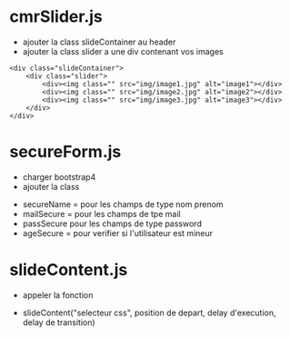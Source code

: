 # cmrSlider.js

  -  ajouter la class slideContainer au header 
  -  ajouter la class slider a une div contenant vos images

    <div class="slideContainer">
        <div class="slider">
            <div><img class="" src="img/image1.jpg" alt="image1"></div>
            <div><img class="" src="img/image2.jpg" alt="image2"></div>
            <div><img class="" src="img/image3.jpg" alt="image3"></div>
        </div>
    </div>

# secureForm.js


 -  charger bootstrap4
 -  ajouter la class
   * secureName = pour les champs de type nom prenom
   * mailSecure = pour les champs de tpe mail
   * passSecure pour les champs de type password
   *  ageSecure = pour verifier si l'utilisateur est mineur

# slideContent.js


 -  appeler la fonction
  * slideContent("selecteur css", position de depart, delay d'execution, delay de transition)
